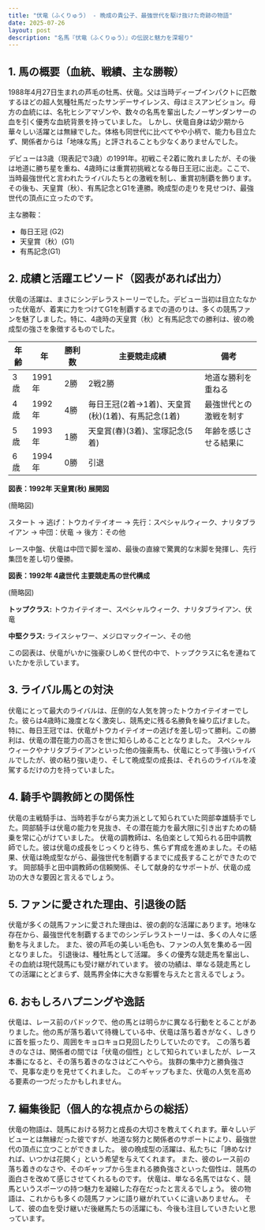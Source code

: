 ```yaml
---
title: "伏竜（ふくりゅう） - 晩成の貴公子、最強世代を駆け抜けた奇跡の物語"
date: 2025-07-26
layout: post
description: "名馬『伏竜（ふくりゅう）』の伝説と魅力を深堀り"
---
```


## 1. 馬の概要（血統、戦績、主な勝鞍）

1988年4月27日生まれの芦毛の牡馬、伏竜。父は当時ディープインパクトに匹敵するほどの超人気種牡馬だったサンデーサイレンス、母はミスアンビション。母方の血統には、名牝ヒシアマゾンや、数々の名馬を輩出したノーザンダンサーの血を引く優秀な血統背景を持っていました。  しかし、伏竜自身は幼少期から華々しい活躍とは無縁でした。体格も同世代に比べてやや小柄で、能力も目立たず、関係者からは「地味な馬」と評されることも少なくありませんでした。

デビューは3歳（現表記で3歳）の1991年。初戦こそ2着に敗れましたが、その後は地道に勝ち星を重ね、4歳時には重賞初挑戦となる毎日王冠に出走。ここで、当時最強世代と言われたライバルたちとの激戦を制し、重賞初制覇を飾ります。  その後も、天皇賞（秋）、有馬記念とG1を連勝。晩成型の走りを見せつけ、最強世代の頂点に立ったのです。

主な勝鞍：

* 毎日王冠 (G2)
* 天皇賞（秋）(G1)
* 有馬記念(G1)


## 2. 成績と活躍エピソード（図表があれば出力）

伏竜の活躍は、まさにシンデレラストーリーでした。デビュー当初は目立たなかった伏竜が、着実に力をつけてG1を制覇するまでの道のりは、多くの競馬ファンを魅了しました。特に、4歳時の天皇賞（秋）と有馬記念での勝利は、彼の晩成型の強さを象徴するものでした。

| 年齢 | 年 | 勝利数 | 主要競走成績 | 備考 |
|---|---|---|---|---|
| 3歳 | 1991年 | 2勝 | 2戦2勝 | 地道な勝利を重ねる |
| 4歳 | 1992年 | 4勝 | 毎日王冠(2着→1着)、天皇賞(秋)(1着)、有馬記念(1着) | 最強世代との激戦を制す |
| 5歳 | 1993年 | 1勝 | 天皇賞(春)(3着)、宝塚記念(5着) |  年齢を感じさせる結果に |
| 6歳 | 1994年 | 0勝 |  引退 |  |


**図表：1992年 天皇賞(秋) 展開図**

(簡略図)

スタート →  逃げ：トウカイテイオー  →  先行：スペシャルウィーク、ナリタブライアン  →  中団：伏竜  →  後方：その他

レース中盤、伏竜は中団で脚を溜め、最後の直線で驚異的な末脚を発揮し、先行集団を差し切り優勝。


**図表：1992年 4歳世代 主要競走馬の世代構成**

(簡略図)

**トップクラス:** トウカイテイオー、スペシャルウィーク、ナリタブライアン、伏竜

**中堅クラス:**  ライスシャワー、メジロマックイーン、その他


この図表は、伏竜がいかに強豪ひしめく世代の中で、トップクラスに名を連ねていたかを示しています。


## 3. ライバル馬との対決

伏竜にとって最大のライバルは、圧倒的な人気を誇ったトウカイテイオーでした。彼らは4歳時に幾度となく激突し、競馬史に残る名勝負を繰り広げました。特に、毎日王冠では、伏竜がトウカイテイオーの逃げを差し切って勝利。この勝利は、伏竜の潜在能力の高さを世に知らしめることとなりました。  スペシャルウィークやナリタブライアンといった他の強豪馬も、伏竜にとって手強いライバルでしたが、彼の粘り強い走り、そして晩成型の成長は、それらのライバルを凌駕するだけの力を持っていました。


## 4. 騎手や調教師との関係性

伏竜の主戦騎手は、当時若手ながら実力派として知られていた岡部幸雄騎手でした。岡部騎手は伏竜の能力を見抜き、その潜在能力を最大限に引き出すための騎乗を常に心がけていました。  伏竜の調教師は、名伯楽として知られる田中調教師でした。彼は伏竜の成長をじっくりと待ち、焦らず育成を進めました。その結果、伏竜は晩成型ながら、最強世代を制覇するまでに成長することができたのです。  岡部騎手と田中調教師の信頼関係、そして献身的なサポートが、伏竜の成功の大きな要因と言えるでしょう。


## 5. ファンに愛された理由、引退後の話

伏竜が多くの競馬ファンに愛された理由は、彼の劇的な活躍にあります。地味な存在から、最強世代を制覇するまでのシンデレラストーリーは、多くの人々に感動を与えました。  また、彼の芦毛の美しい毛色も、ファンの人気を集める一因となりました。  引退後は、種牡馬として活躍。  多くの優秀な競走馬を輩出し、その血統は現代競馬にも受け継がれています。  彼の功績は、単なる競走馬としての活躍にとどまらず、競馬界全体に大きな影響を与えたと言えるでしょう。


## 6. おもしろハプニングや逸話

伏竜は、レース前のパドックで、他の馬とは明らかに異なる行動をとることがありました。他の馬が落ち着いて待機している中、伏竜は落ち着きがなく、しきりに首を振ったり、周囲をキョロキョロ見回したりしていたのです。  この落ち着きのなさは、関係者の間では「伏竜の個性」として知られていましたが、レース本番になると、その落ち着きのなさはどこへやら。  抜群の集中力と勝負強さで、見事な走りを見せてくれました。  このギャップもまた、伏竜の人気を高める要素の一つだったかもしれません。


## 7. 編集後記（個人的な視点からの総括）

伏竜の物語は、競馬における努力と成長の大切さを教えてくれます。華々しいデビューとは無縁だった彼ですが、地道な努力と関係者のサポートにより、最強世代の頂点に立つことができました。  彼の晩成型の活躍は、私たちに「諦めなければ、いつかは花開く」という希望を与えてくれます。  また、彼のレース前の落ち着きのなさや、そのギャップから生まれる勝負強さといった個性は、競馬の面白さを改めて感じさせてくれるものです。  伏竜は、単なる名馬ではなく、競馬というスポーツの持つ魅力を凝縮した存在だったと言えるでしょう。  彼の物語は、これからも多くの競馬ファンに語り継がれていくに違いありません。  そして、彼の血を受け継いだ後継馬たちの活躍にも、今後も注目していきたいと思っています。

